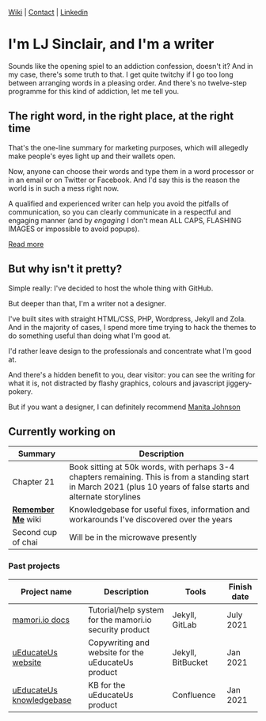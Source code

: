 [Wiki](https://github.com/ljsinclair/ljsinclair/wiki) | [Contact](mailto:projects@ljsinclair.net) | [Linkedin](https://www.linkedin.com/in/ljsinclair/)

# I'm LJ Sinclair, and I'm a writer

Sounds like the opening spiel to an addiction confession, doesn't it? And in my case, there's some truth to that. I get quite twitchy if I go too long between arranging words in a pleasing order. And there's no twelve-step programme for this kind of addiction, let me tell you.

## The right word, in the right place, at the right time

That's the one-line summary for marketing purposes, which will allegedly make people's eyes light up and their wallets open.

Now, anyone can choose their words and type them in a word processor or in an email or on Twitter or Facebook. And I'd say this is the reason the world is in such a mess right now.

A qualified and experienced writer can help you avoid the pitfalls of communication, so you can clearly communicate in a respectful and engaging manner (and by *engaging* I don't mean ALL CAPS, FLASHING IMAGES or impossible to avoid popups).

[Read more](https://github.com/ljsinclair/ljsinclair/wiki/Professional-writing)

## But why isn't it pretty?

Simple really: I've decided to host the whole thing with GitHub.

But deeper than that, I'm a writer not a designer.

I've built sites with straight HTML/CSS, PHP, Wordpress, Jekyll and Zola. And in the majority of cases, I spend more time trying to hack the themes to do something useful than doing what I'm good at.

I'd rather leave design to the professionals and concentrate what I'm good at.

And there's a hidden benefit to you, dear visitor: you can see the writing for what it is, not distracted by flashy graphics, colours and javascript jiggery-pokery.

But if you want a designer, I can definitely recommend [Manita Johnson](http://manita.com.au/)

## Currently working on

| Summary | Description |
|---|---|
| Chapter 21 | Book sitting at 50k words, with perhaps 3-4 chapters remaining. This is from a standing start in March 2021 (plus 10 years of false starts and alternate storylines|
| **[Remember Me](https://github.com/ljsinclair/remember)** wiki | Knowledgebase for useful fixes, information and workarounds I've discovered over the years |
| Second cup of chai | Will be in the microwave presently |

### Past projects

| Project name | Description | Tools | Finish date | 
|---|---|---|---|
| [mamori.io docs](https://doc.mamori.io) | Tutorial/help system for the mamori.io security product | Jekyll, GitLab | July 2021
| [uEducateUs website](https://ueducateus.com.au) | Copywriting and website for the uEducateUs product | Jekyll, BitBucket | Jan 2021 |
| [uEducateUs knowledgebase](https://linkedsuccess.atlassian.net/wiki/spaces/UKB/overview) | KB for the uEducateUs product | Confluence | Jan 2021 |

